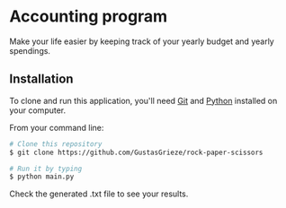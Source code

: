 # Accounting program

Make your life easier by keeping track of your yearly budget and yearly spendings.
## Installation


To clone and run this application, you'll need [Git](https://git-scm.com) and [Python](https://www.python.org/downloads/) installed on your computer.

From your command line:
```bash
# Clone this repository
$ git clone https://github.com/GustasGrieze/rock-paper-scissors

# Run it by typing
$ python main.py
```
Check the generated .txt file to see your results.
